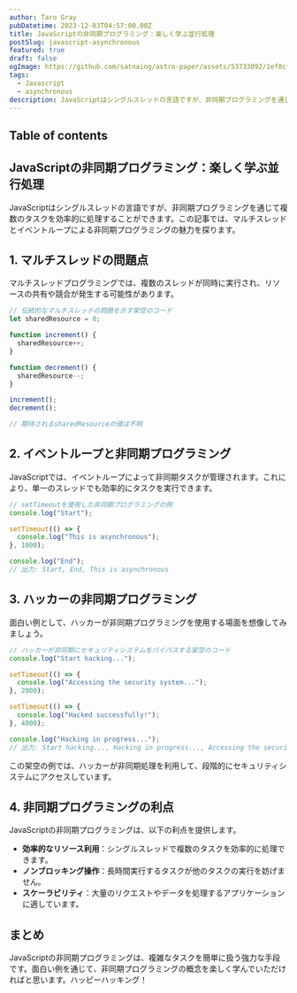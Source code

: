 ```yaml
---
author: Taro Gray
pubDatetime: 2023-12-03T04:57:00.00Z
title: JavaScriptの非同期プログラミング：楽しく学ぶ並行処理
postSlug: javascript-asynchronous
featured: true
draft: false
ogImage: https://github.com/satnaing/astro-paper/assets/53733092/1ef0cf03-8137-4d67-ac81-84a032119e3a
tags:
  - Javascript
  - asynchronous
description: JavaScriptはシングルスレッドの言語ですが、非同期プログラミングを通じて複数のタスクを効率的に処理することができます。この記事では、マルチスレッドとイベントループによる非同期プログラミングの魅力を探ります。
---
```


## Table of contents

## JavaScriptの非同期プログラミング：楽しく学ぶ並行処理

JavaScriptはシングルスレッドの言語ですが、非同期プログラミングを通じて複数のタスクを効率的に処理することができます。この記事では、マルチスレッドとイベントループによる非同期プログラミングの魅力を探ります。

## 1. マルチスレッドの問題点

マルチスレッドプログラミングでは、複数のスレッドが同時に実行され、リソースの共有や競合が発生する可能性があります。

```javascript
// 伝統的なマルチスレッドの問題を示す架空のコード
let sharedResource = 0;

function increment() {
  sharedResource++;
}

function decrement() {
  sharedResource--;
}

increment();
decrement();

// 期待されるsharedResourceの値は不明
```

## 2. イベントループと非同期プログラミング

JavaScriptでは、イベントループによって非同期タスクが管理されます。これにより、単一のスレッドでも効率的にタスクを実行できます。

```javascript
// setTimeoutを使用した非同期プログラミングの例
console.log("Start");

setTimeout(() => {
  console.log("This is asynchronous");
}, 1000);

console.log("End");
// 出力: Start, End, This is asynchronous
```

## 3. ハッカーの非同期プログラミング

面白い例として、ハッカーが非同期プログラミングを使用する場面を想像してみましょう。

```javascript
// ハッカーが非同期にセキュリティシステムをバイパスする架空のコード
console.log("Start hacking...");

setTimeout(() => {
  console.log("Accessing the security system...");
}, 2000);

setTimeout(() => {
  console.log("Hacked successfully!");
}, 4000);

console.log("Hacking in progress...");
// 出力: Start hacking..., Hacking in progress..., Accessing the security system..., Hacked successfully!
```

この架空の例では、ハッカーが非同期処理を利用して、段階的にセキュリティシステムにアクセスしています。

## 4. 非同期プログラミングの利点

JavaScriptの非同期プログラミングは、以下の利点を提供します。

- **効率的なリソース利用**：シングルスレッドで複数のタスクを効率的に処理できます。
- **ノンブロッキング操作**：長時間実行するタスクが他のタスクの実行を妨げません。
- **スケーラビリティ**：大量のリクエストやデータを処理するアプリケーションに適しています。

## まとめ

JavaScriptの非同期プログラミングは、複雑なタスクを簡単に扱う強力な手段です。面白い例を通じて、非同期プログラミングの概念を楽しく学んでいただければと思います。ハッピーハッキング！
